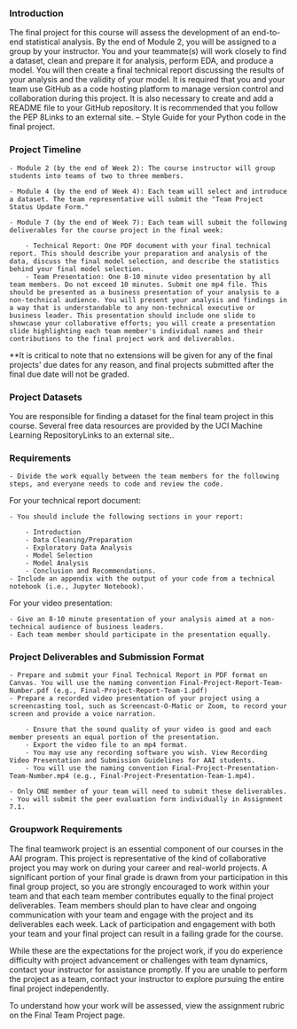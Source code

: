 ### Introduction

The final project for this course will assess the development of an end-to-end statistical analysis. By the end of Module 2, you will be assigned to a group by your instructor. You and your teammate(s) will work closely to find a dataset, clean and prepare it for analysis, perform EDA, and produce a model. You will then create a final technical report discussing the results of your analysis and the validity of your model. It is required that you and your team use GitHub as a code hosting platform to manage version control and collaboration during this project. It is also necessary to create and add a README file to your GitHub repository. It is recommended that you follow the PEP 8Links to an external site. – Style Guide for your Python code in the final project.

### Project Timeline
 
    - Module 2 (by the end of Week 2): The course instructor will group students into teams of two to three members.
    
    - Module 4 (by the end of Week 4): Each team will select and introduce a dataset. The team representative will submit the "Team Project Status Update Form."
    
    - Module 7 (by the end of Week 7): Each team will submit the following deliverables for the course project in the final week:
   
        - Technical Report: One PDF document with your final technical report. This should describe your preparation and analysis of the data, discuss the final model selection, and describe the statistics behind your final model selection.
        - Team Presentation: One 8-10 minute video presentation by all team members. Do not exceed 10 minutes. Submit one mp4 file. This should be presented as a business presentation of your analysis to a non-technical audience. You will present your analysis and findings in a way that is understandable to any non-technical executive or business leader. This presentation should include one slide to showcase your collaborative efforts; you will create a presentation slide highlighting each team member's individual names and their contributions to the final project work and deliverables.

**It is critical to note that no extensions will be given for any of the final projects' due dates for any reason, and final projects submitted after the final due date will not be graded.

### Project Datasets

You are responsible for finding a dataset for the final team project in this course. Several free data resources are provided by the UCI Machine Learning RepositoryLinks to an external site..

### Requirements

    - Divide the work equally between the team members for the following steps, and everyone needs to code and review the code.

For your technical report document:

    - You should include the following sections in your report:
    
        - Introduction
        - Data Cleaning/Preparation
        - Exploratory Data Analysis
        - Model Selection
        - Model Analysis
        - Conclusion and Recommendations.
    - Include an appendix with the output of your code from a technical notebook (i.e., Jupyter Notebook).

For your video presentation:

    - Give an 8-10 minute presentation of your analysis aimed at a non-technical audience of business leaders.
    - Each team member should participate in the presentation equally.

### Project Deliverables and Submission Format

    - Prepare and submit your Final Technical Report in PDF format on Canvas. You will use the naming convention Final-Project-Report-Team-Number.pdf (e.g., Final-Project-Report-Team-1.pdf)
    - Prepare a recorded video presentation of your project using a screencasting tool, such as Screencast-O-Matic or Zoom, to record your screen and provide a voice narration.
        
        - Ensure that the sound quality of your video is good and each member presents an equal portion of the presentation.
        - Export the video file to an mp4 format.
        - You may use any recording software you wish. View Recording Video Presentation and Submission Guidelines for AAI students. 
        - You will use the naming convention Final-Project-Presentation-Team-Number.mp4 (e.g., Final-Project-Presentation-Team-1.mp4).
    
    - Only ONE member of your team will need to submit these deliverables.
    - You will submit the peer evaluation form individually in Assignment 7.1.

### Groupwork Requirements

The final teamwork project is an essential component of our courses in the AAI program. This project is representative of the kind of collaborative project you may work on during your career and real-world projects. A significant portion of your final grade is drawn from your participation in this final group project, so you are strongly encouraged to work within your team and that each team member contributes equally to the final project deliverables. Team members should plan to have clear and ongoing communication with your team and engage with the project and its deliverables each week. Lack of participation and engagement with both your team and your final project can result in a failing grade for the course.

While these are the expectations for the project work, if you do experience difficulty with project advancement or challenges with team dynamics, contact your instructor for assistance promptly. If you are unable to perform the project as a team, contact your instructor to explore pursuing the entire final project independently.

To understand how your work will be assessed, view the assignment rubric on the Final Team Project page.